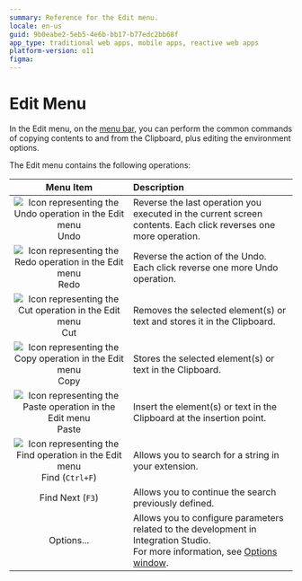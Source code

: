 ```yaml
---
summary: Reference for the Edit menu.
locale: en-us
guid: 9b0eabe2-5eb5-4e6b-bb17-b77edc2bb68f
app_type: traditional web apps, mobile apps, reactive web apps
platform-version: o11
figma:
---
```

# Edit Menu

In the Edit menu, on the [menu bar](<../../workspace.md>), you can perform the common commands of copying contents to and from the Clipboard, plus editing the environment options.

The Edit menu contains the following operations:


Menu Item | Description
:--------:|:-----------
![Icon representing the Undo operation in the Edit menu](images/file-undo.gif "Undo Operation Icon") Undo | Reverse the last operation you executed in the current screen contents. Each click reverses one more operation.
![Icon representing the Redo operation in the Edit menu](images/file-redo.gif "Redo Operation Icon") Redo | Reverse the action of the Undo. Each click reverse one more Undo operation.
![Icon representing the Cut operation in the Edit menu](images/file-cut.gif "Cut Operation Icon") Cut | Removes the selected element(s) or text and stores it in the Clipboard.
![Icon representing the Copy operation in the Edit menu](images/file-copy.gif "Copy Operation Icon") Copy | Stores the selected element(s) or text in the Clipboard.
![Icon representing the Paste operation in the Edit menu](images/file-paste.gif "Paste Operation Icon") Paste | Insert the element(s) or text in the Clipboard at the insertion point.
![Icon representing the Find operation in the Edit menu](images/edit-find.gif "Find Operation Icon") Find (`Ctrl+F`) | Allows you to search for a string in your extension.
Find Next (`F3`) | Allows you to continue the search previously defined.
Options... | Allows you to configure parameters related to the development in Integration Studio.<br/>For more information, see [Options window](<options.md>).
